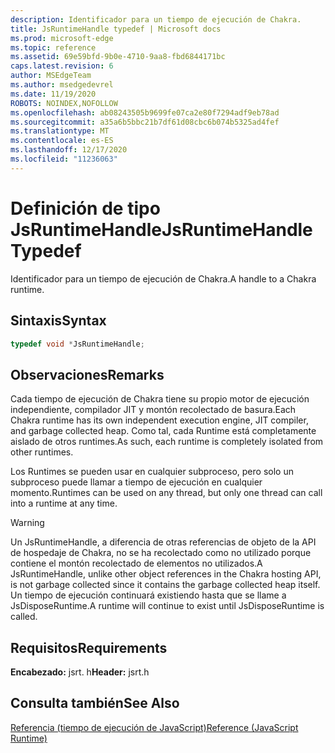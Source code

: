 ```yaml
---
description: Identificador para un tiempo de ejecución de Chakra.
title: JsRuntimeHandle typedef | Microsoft docs
ms.prod: microsoft-edge
ms.topic: reference
ms.assetid: 69e59bfd-9b0e-4710-9aa8-fbd6844171bc
caps.latest.revision: 6
author: MSEdgeTeam
ms.author: msedgedevrel
ms.date: 11/19/2020
ROBOTS: NOINDEX,NOFOLLOW
ms.openlocfilehash: ab08243505b9699fe07ca2e80f7294adf9eb78ad
ms.sourcegitcommit: a35a6b5bbc21b7df61d08cbc6b074b5325ad4fef
ms.translationtype: MT
ms.contentlocale: es-ES
ms.lasthandoff: 12/17/2020
ms.locfileid: "11236063"
---
```

# <span data-ttu-id="45628-103">Definición de tipo JsRuntimeHandle</span><span class="sxs-lookup"><span data-stu-id="45628-103">JsRuntimeHandle Typedef</span></span>

<span data-ttu-id="45628-104">Identificador para un tiempo de ejecución de Chakra.</span><span class="sxs-lookup"><span data-stu-id="45628-104">A handle to a Chakra runtime.</span></span>  
  
## <span data-ttu-id="45628-105">Sintaxis</span><span class="sxs-lookup"><span data-stu-id="45628-105">Syntax</span></span>  
  
```cpp  
typedef void *JsRuntimeHandle;  
```  
  
## <span data-ttu-id="45628-106">Observaciones</span><span class="sxs-lookup"><span data-stu-id="45628-106">Remarks</span></span>  
 <span data-ttu-id="45628-107">Cada tiempo de ejecución de Chakra tiene su propio motor de ejecución independiente, compilador JIT y montón recolectado de basura.</span><span class="sxs-lookup"><span data-stu-id="45628-107">Each Chakra runtime has its own independent execution engine, JIT compiler, and garbage collected heap.</span></span> <span data-ttu-id="45628-108">Como tal, cada Runtime está completamente aislado de otros runtimes.</span><span class="sxs-lookup"><span data-stu-id="45628-108">As such, each runtime is completely isolated from other runtimes.</span></span>  
  
 <span data-ttu-id="45628-109">Los Runtimes se pueden usar en cualquier subproceso, pero solo un subproceso puede llamar a tiempo de ejecución en cualquier momento.</span><span class="sxs-lookup"><span data-stu-id="45628-109">Runtimes can be used on any thread, but only one thread can call into a runtime at any time.</span></span>  
  
> [!WARNING]
>  <span data-ttu-id="45628-110">Un JsRuntimeHandle, a diferencia de otras referencias de objeto de la API de hospedaje de Chakra, no se ha recolectado como no utilizado porque contiene el montón recolectado de elementos no utilizados.</span><span class="sxs-lookup"><span data-stu-id="45628-110">A JsRuntimeHandle, unlike other object references in the Chakra hosting API, is not garbage collected since it contains the garbage collected heap itself.</span></span> <span data-ttu-id="45628-111">Un tiempo de ejecución continuará existiendo hasta que se llame a JsDisposeRuntime.</span><span class="sxs-lookup"><span data-stu-id="45628-111">A runtime will continue to exist until JsDisposeRuntime is called.</span></span>  
  
## <span data-ttu-id="45628-112">Requisitos</span><span class="sxs-lookup"><span data-stu-id="45628-112">Requirements</span></span>  
 <span data-ttu-id="45628-113">**Encabezado:** jsrt. h</span><span class="sxs-lookup"><span data-stu-id="45628-113">**Header:** jsrt.h</span></span>  
  
## <span data-ttu-id="45628-114">Consulta también</span><span class="sxs-lookup"><span data-stu-id="45628-114">See Also</span></span>  
 [<span data-ttu-id="45628-115">Referencia (tiempo de ejecución de JavaScript)</span><span class="sxs-lookup"><span data-stu-id="45628-115">Reference (JavaScript Runtime)</span></span>](../chakra-hosting/reference-javascript-runtime.md)
